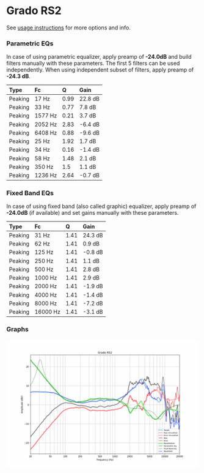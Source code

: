 # Grado RS2
See [usage instructions](https://github.com/jaakkopasanen/AutoEq#usage) for more options and info.

### Parametric EQs
In case of using parametric equalizer, apply preamp of **-24.0dB** and build filters manually
with these parameters. The first 5 filters can be used independently.
When using independent subset of filters, apply preamp of **-24.3 dB**.

| Type    | Fc      |    Q | Gain    |
|:--------|:--------|:-----|:--------|
| Peaking | 17 Hz   | 0.99 | 22.8 dB |
| Peaking | 33 Hz   | 0.77 | 7.8 dB  |
| Peaking | 1577 Hz | 0.21 | 3.7 dB  |
| Peaking | 2052 Hz | 2.83 | -6.4 dB |
| Peaking | 6408 Hz | 0.88 | -9.6 dB |
| Peaking | 25 Hz   | 1.92 | 1.7 dB  |
| Peaking | 34 Hz   | 0.16 | -1.4 dB |
| Peaking | 58 Hz   | 1.48 | 2.1 dB  |
| Peaking | 350 Hz  | 1.5  | 1.1 dB  |
| Peaking | 1236 Hz | 2.64 | -0.7 dB |

### Fixed Band EQs
In case of using fixed band (also called graphic) equalizer, apply preamp of **-24.0dB**
(if available) and set gains manually with these parameters.

| Type    | Fc       |    Q | Gain    |
|:--------|:---------|:-----|:--------|
| Peaking | 31 Hz    | 1.41 | 24.3 dB |
| Peaking | 62 Hz    | 1.41 | 0.9 dB  |
| Peaking | 125 Hz   | 1.41 | -0.8 dB |
| Peaking | 250 Hz   | 1.41 | 1.1 dB  |
| Peaking | 500 Hz   | 1.41 | 2.8 dB  |
| Peaking | 1000 Hz  | 1.41 | 2.9 dB  |
| Peaking | 2000 Hz  | 1.41 | -1.9 dB |
| Peaking | 4000 Hz  | 1.41 | -1.4 dB |
| Peaking | 8000 Hz  | 1.41 | -7.2 dB |
| Peaking | 16000 Hz | 1.41 | -3.1 dB |

### Graphs
![](./Grado%20RS2.png)